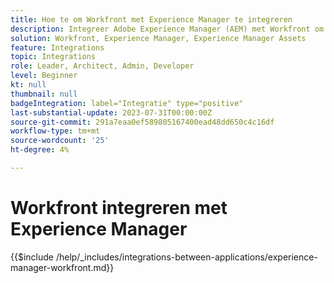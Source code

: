 ```yaml
---
title: Hoe te om Workfront met Experience Manager te integreren
description: Integreer Adobe Experience Manager (AEM) met Workfront om uw marketingactiviteiten te stroomlijnen.
solution: Workfront, Experience Manager, Experience Manager Assets
feature: Integrations
topic: Integrations
role: Leader, Architect, Admin, Developer
level: Beginner
kt: null
thumbnail: null
badgeIntegration: label="Integratie" type="positive"
last-substantial-update: 2023-07-31T00:00:00Z
source-git-commit: 291a7eaa0ef589805167400ead48dd650c4c16df
workflow-type: tm+mt
source-wordcount: '25'
ht-degree: 4%

---
```



# Workfront integreren met Experience Manager

{{$include /help/_includes/integrations-between-applications/experience-manager-workfront.md}}
